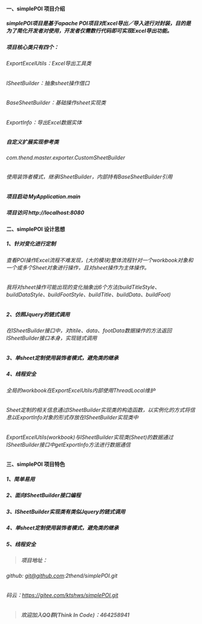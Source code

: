 #### 一、simplePOI 项目介绍
##### simplePOI项目是基于apache POI项目对Excel导出／导入进行对封装，目的是为了简化开发者对使用，开发者仅需数行代码即可实现Excel导出功能。
##### 项目核心类只有四个：
###### ExportExcelUtils：Excel导出工具类
###### ISheetBuilder：抽象sheet操作借口
###### BaseSheetBuilder：基础操作sheet实现类
###### ExportInfo：导出Excel数据实体

##### 自定义扩展实现参考类
###### com.thend.master.exporter.CustomSheetBuilder
###### 使用装饰者模式，继承ISheetBuilder，内部持有BaseSheetBuilder引用

##### 项目启动 MyApplication.main
##### 项目访问 http://localhost:8080

#### 二、simplePOI 设计思想
##### 1、针对变化进行定制
###### 查看POI操作Excel流程不难发现，(大的模块)整体流程针对一个workbook对象和一个或多个Sheet对象进行操作，且对sheet操作为主体操作。
###### 我将对sheet操作可能出现的变化抽象出6个方法(buildTitleStyle、buildDataStyle、buildFootStyle、buildTitle、buildData、buildFoot)

##### 2、仿照Jquery的链式调用
###### 在ISheetBuilder接口中，对titile、data、footData数据操作的方法返回ISheetBuilder接口本身，实现链式调用

##### 3、单sheet定制使用装饰者模式，避免类的继承

##### 4、线程安全
###### 全局的workbook在ExportExcelUtils内部使用ThreadLocal维护
###### Sheet定制的相关信息通过ISheetBuilder实现类的构造函数，以实例化的方式将信息以ExportInfo对象的形式存放在ISheetBuilder实现类中
###### ExportExcelUtils(workbook)与ISheetBuilder实现类(Sheet)的数据通过ISheetBuilder接口中getExportInfo方法进行数据通信

#### 三、simplePOI 项目特色
##### 1、简单易用
##### 2、面向ISheetBuilder接口编程
##### 3、ISheetBuilder实现类有类似Jquery的链式调用
##### 4、单sheet定制使用装饰者模式，避免类的继承
##### 5、线程安全

>##### 项目地址：
###### github: git@github.com:2thend/simplePOI.git
###### 码云：https://gitee.com/ktshws/simplePOI.git

>##### 欢迎加入QQ群(Think In Code)：464258941
